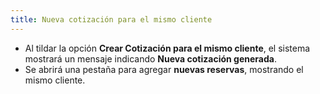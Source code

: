 ```yaml
---
title: Nueva cotización para el mismo cliente
---
```


- Al tildar la opción **Crear Cotización para el mismo cliente**, el sistema mostrará un mensaje indicando **Nueva cotización generada**.  
- Se abrirá una pestaña para agregar **nuevas reservas**, mostrando el mismo cliente.

<!-- ![Nueva cotización mismo cliente](../../../static/img/reservas-online/mis-reservas/nueva-cotizacion-mismo-cliente.png) -->
